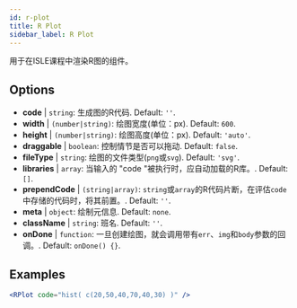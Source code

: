 ```yaml
---
id: r-plot
title: R Plot
sidebar_label: R Plot
---
```


用于在ISLE课程中渲染R图的组件。

## Options

* __code__ | `string`: 生成图的R代码. Default: `''`.
* __width__ | `(number|string)`: 绘图宽度(单位：px). Default: `600`.
* __height__ | `(number|string)`: 绘图高度(单位：px). Default: `'auto'`.
* __draggable__ | `boolean`: 控制情节是否可以拖动. Default: `false`.
* __fileType__ | `string`: 绘图的文件类型(`png`或`svg`). Default: `'svg'`.
* __libraries__ | `array`: 当输入的 "code "被执行时，应自动加载的R库。. Default: `[]`.
* __prependCode__ | `(string|array)`: `string`或`array`的R代码片断，在评估`code`中存储的代码时，将其前置。. Default: `''`.
* __meta__ | `object`: 绘制元信息. Default: `none`.
* __className__ | `string`: 班名. Default: `''`.
* __onDone__ | `function`: 一旦创建绘图，就会调用带有`err`、`img`和`body`参数的回调。. Default: `onDone() {}`.


## Examples

```jsx live
<RPlot code="hist( c(20,50,40,70,40,30) )" />
```

